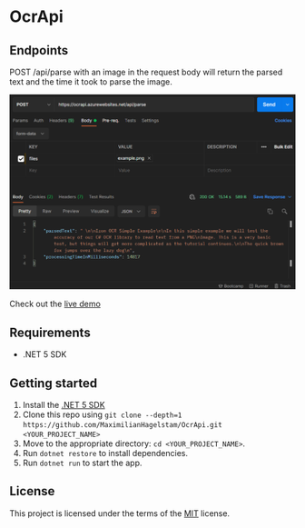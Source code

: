 # OcrApi

## Endpoints

POST /api/parse with an image in the request body will return the parsed text and the time it took to parse the image.

![screenshot](screenshot.png)

Check out the [live demo](https://ocrapi.azurewebsites.net/api/home/)

## Requirements

- .NET 5 SDK

## Getting started

1. Install the [.NET 5 SDK](https://dotnet.microsoft.com/download)
2. Clone this repo using `git clone --depth=1 https://github.com/MaximilianHagelstam/OcrApi.git <YOUR_PROJECT_NAME>`
3. Move to the appropriate directory: `cd <YOUR_PROJECT_NAME>`.
4. Run `dotnet restore` to install dependencies.
5. Run `dotnet run` to start the app.

## License

This project is licensed under the terms of the [MIT](https://choosealicense.com/licenses/mit/) license.
